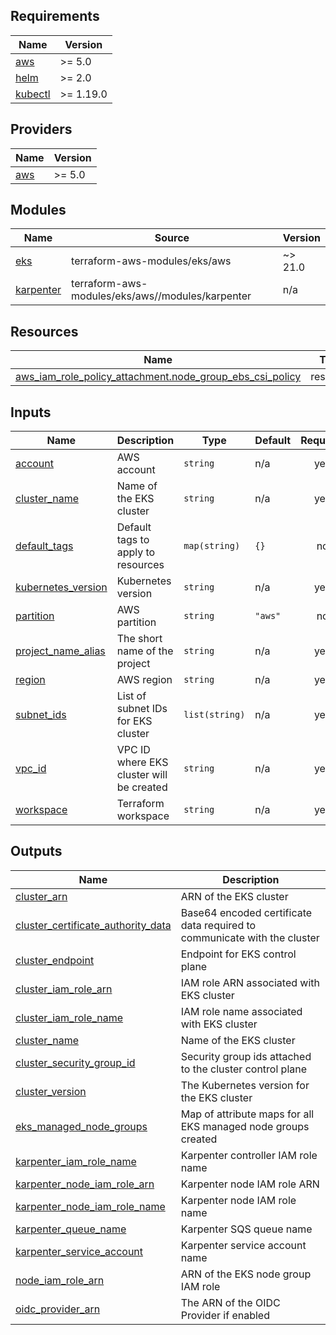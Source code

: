 <!-- BEGIN_TF_DOCS -->
## Requirements

| Name | Version |
|------|---------|
| <a name="requirement_aws"></a> [aws](#requirement\_aws) | >= 5.0 |
| <a name="requirement_helm"></a> [helm](#requirement\_helm) | >= 2.0 |
| <a name="requirement_kubectl"></a> [kubectl](#requirement\_kubectl) | >= 1.19.0 |

## Providers

| Name | Version |
|------|---------|
| <a name="provider_aws"></a> [aws](#provider\_aws) | >= 5.0 |

## Modules

| Name | Source | Version |
|------|--------|---------|
| <a name="module_eks"></a> [eks](#module\_eks) | terraform-aws-modules/eks/aws | ~> 21.0 |
| <a name="module_karpenter"></a> [karpenter](#module\_karpenter) | terraform-aws-modules/eks/aws//modules/karpenter | n/a |

## Resources

| Name | Type |
|------|------|
| [aws_iam_role_policy_attachment.node_group_ebs_csi_policy](https://registry.terraform.io/providers/hashicorp/aws/latest/docs/resources/iam_role_policy_attachment) | resource |

## Inputs

| Name | Description | Type | Default | Required |
|------|-------------|------|---------|:--------:|
| <a name="input_account"></a> [account](#input\_account) | AWS account | `string` | n/a | yes |
| <a name="input_cluster_name"></a> [cluster\_name](#input\_cluster\_name) | Name of the EKS cluster | `string` | n/a | yes |
| <a name="input_default_tags"></a> [default\_tags](#input\_default\_tags) | Default tags to apply to resources | `map(string)` | `{}` | no |
| <a name="input_kubernetes_version"></a> [kubernetes\_version](#input\_kubernetes\_version) | Kubernetes version | `string` | n/a | yes |
| <a name="input_partition"></a> [partition](#input\_partition) | AWS partition | `string` | `"aws"` | no |
| <a name="input_project_name_alias"></a> [project\_name\_alias](#input\_project\_name\_alias) | The short name of the project | `string` | n/a | yes |
| <a name="input_region"></a> [region](#input\_region) | AWS region | `string` | n/a | yes |
| <a name="input_subnet_ids"></a> [subnet\_ids](#input\_subnet\_ids) | List of subnet IDs for EKS cluster | `list(string)` | n/a | yes |
| <a name="input_vpc_id"></a> [vpc\_id](#input\_vpc\_id) | VPC ID where EKS cluster will be created | `string` | n/a | yes |
| <a name="input_workspace"></a> [workspace](#input\_workspace) | Terraform workspace | `string` | n/a | yes |

## Outputs

| Name | Description |
|------|-------------|
| <a name="output_cluster_arn"></a> [cluster\_arn](#output\_cluster\_arn) | ARN of the EKS cluster |
| <a name="output_cluster_certificate_authority_data"></a> [cluster\_certificate\_authority\_data](#output\_cluster\_certificate\_authority\_data) | Base64 encoded certificate data required to communicate with the cluster |
| <a name="output_cluster_endpoint"></a> [cluster\_endpoint](#output\_cluster\_endpoint) | Endpoint for EKS control plane |
| <a name="output_cluster_iam_role_arn"></a> [cluster\_iam\_role\_arn](#output\_cluster\_iam\_role\_arn) | IAM role ARN associated with EKS cluster |
| <a name="output_cluster_iam_role_name"></a> [cluster\_iam\_role\_name](#output\_cluster\_iam\_role\_name) | IAM role name associated with EKS cluster |
| <a name="output_cluster_name"></a> [cluster\_name](#output\_cluster\_name) | Name of the EKS cluster |
| <a name="output_cluster_security_group_id"></a> [cluster\_security\_group\_id](#output\_cluster\_security\_group\_id) | Security group ids attached to the cluster control plane |
| <a name="output_cluster_version"></a> [cluster\_version](#output\_cluster\_version) | The Kubernetes version for the EKS cluster |
| <a name="output_eks_managed_node_groups"></a> [eks\_managed\_node\_groups](#output\_eks\_managed\_node\_groups) | Map of attribute maps for all EKS managed node groups created |
| <a name="output_karpenter_iam_role_name"></a> [karpenter\_iam\_role\_name](#output\_karpenter\_iam\_role\_name) | Karpenter controller IAM role name |
| <a name="output_karpenter_node_iam_role_arn"></a> [karpenter\_node\_iam\_role\_arn](#output\_karpenter\_node\_iam\_role\_arn) | Karpenter node IAM role ARN |
| <a name="output_karpenter_node_iam_role_name"></a> [karpenter\_node\_iam\_role\_name](#output\_karpenter\_node\_iam\_role\_name) | Karpenter node IAM role name |
| <a name="output_karpenter_queue_name"></a> [karpenter\_queue\_name](#output\_karpenter\_queue\_name) | Karpenter SQS queue name |
| <a name="output_karpenter_service_account"></a> [karpenter\_service\_account](#output\_karpenter\_service\_account) | Karpenter service account name |
| <a name="output_node_iam_role_arn"></a> [node\_iam\_role\_arn](#output\_node\_iam\_role\_arn) | ARN of the EKS node group IAM role |
| <a name="output_oidc_provider_arn"></a> [oidc\_provider\_arn](#output\_oidc\_provider\_arn) | The ARN of the OIDC Provider if enabled |
<!-- END_TF_DOCS -->
